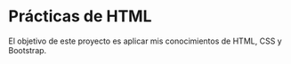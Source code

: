 # Prácticas de HTML

El objetivo de este proyecto es aplicar mis conocimientos de HTML, CSS y Bootstrap.

